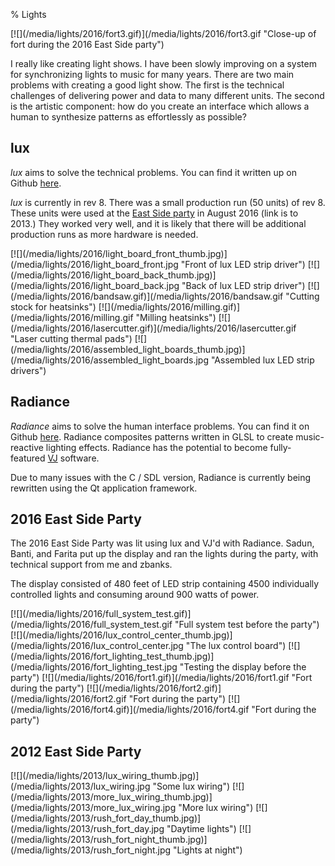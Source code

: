 % Lights

<p class="images">
[![](/media/lights/2016/fort3.gif)](/media/lights/2016/fort3.gif "Close-up of fort during the 2016 East Side party")
</p>

I really like creating light shows. I have been slowly improving on a system for synchronizing lights to music for many years. There are two main problems with creating a good light show. The first is the technical challenges of delivering power and data to many different units. The second is the artistic component: how do you create an interface which allows a human to synthesize patterns as effortlessly as possible?

## lux

*lux* aims to solve the technical problems. You can find it written up on Github [here](https://github.com/ervanalb/lux).

*lux* is currently in rev 8. There was a small production run (50 units) of rev 8. These units were used at the [East Side party](http://eastcamp.us/media/albums/view.py?path=REX/2013) in August 2016 (link is to 2013.) They worked very well, and it is likely that there will be additional production runs as more hardware is needed.

<p class="images">
[![](/media/lights/2016/light_board_front_thumb.jpg)](/media/lights/2016/light_board_front.jpg "Front of lux LED strip driver")
[![](/media/lights/2016/light_board_back_thumb.jpg)](/media/lights/2016/light_board_back.jpg "Back of lux LED strip driver")
[![](/media/lights/2016/bandsaw.gif)](/media/lights/2016/bandsaw.gif "Cutting stock for heatsinks")
[![](/media/lights/2016/milling.gif)](/media/lights/2016/milling.gif "Milling heatsinks")
[![](/media/lights/2016/lasercutter.gif)](/media/lights/2016/lasercutter.gif "Laser cutting thermal pads")
[![](/media/lights/2016/assembled_light_boards_thumb.jpg)](/media/lights/2016/assembled_light_boards.jpg "Assembled lux LED strip drivers")
</p>

## Radiance

*Radiance* aims to solve the human interface problems. You can find it on Github [here](https://github.com/zbanks/radiance). Radiance composites patterns written in GLSL to create music-reactive lighting effects. Radiance has the potential to become fully-featured [VJ](https://en.wikipedia.org/wiki/VJing) software.

Due to many issues with the C / SDL version, Radiance is currently being rewritten using the Qt application framework.

## 2016 East Side Party

The 2016 East Side Party was lit using lux and VJ'd with Radiance. Sadun, Banti, and Farita put up the display and ran the lights during the party, with technical support from me and zbanks.

The display consisted of 480 feet of LED strip containing 4500 individually controlled lights and consuming around 900 watts of power.

<p class="images">
[![](/media/lights/2016/full_system_test.gif)](/media/lights/2016/full_system_test.gif "Full system test before the party")
[![](/media/lights/2016/lux_control_center_thumb.jpg)](/media/lights/2016/lux_control_center.jpg "The lux control board")
[![](/media/lights/2016/fort_lighting_test_thumb.jpg)](/media/lights/2016/fort_lighting_test.jpg "Testing the display before the party")
[![](/media/lights/2016/fort1.gif)](/media/lights/2016/fort1.gif "Fort during the party")
[![](/media/lights/2016/fort2.gif)](/media/lights/2016/fort2.gif "Fort during the party")
[![](/media/lights/2016/fort4.gif)](/media/lights/2016/fort4.gif "Fort during the party")
</p>

## 2012 East Side Party

<p class="images">
[![](/media/lights/2013/lux_wiring_thumb.jpg)](/media/lights/2013/lux_wiring.jpg "Some lux wiring")
[![](/media/lights/2013/more_lux_wiring_thumb.jpg)](/media/lights/2013/more_lux_wiring.jpg "More lux wiring")
[![](/media/lights/2013/rush_fort_day_thumb.jpg)](/media/lights/2013/rush_fort_day.jpg "Daytime lights")
[![](/media/lights/2013/rush_fort_night_thumb.jpg)](/media/lights/2013/rush_fort_night.jpg "Lights at night")
</p>
